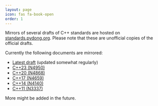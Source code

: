 ```yaml
---
layout: page
icon: fas fa-book-open
order: 1
---
```


Mirrors of several drafts of C++ standards are hosted on [standards.pydong.org](https://standards.pydong.org). Please note that these are unofficial copies of the official drafts.

Currently the following documents are mirrored:
- [Latest draft](https://standards.pydong.org/c++/) (updated somewhat regularly)
- [C++23 (N4950)](https://standards.pydong.org/c++23/)
- [C++20 (N4868)](https://standards.pydong.org/c++20/)
- [C++17 (N4659)](https://standards.pydong.org/c++17/)
- [C++14 (N4140)](https://standards.pydong.org/c++14/)
- [C++11 (N3337)](https://standards.pydong.org/c++11/)

More might be added in the future.
